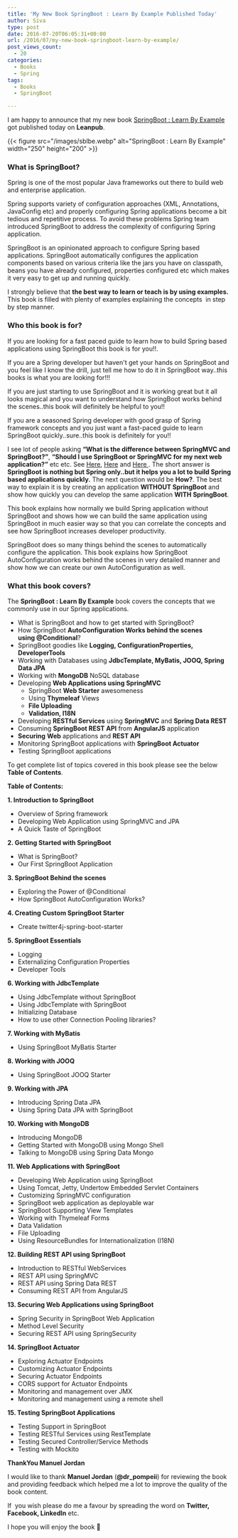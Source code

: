 ```yaml
---
title: 'My New Book SpringBoot : Learn By Example Published Today'
author: Siva
type: post
date: 2016-07-20T06:05:31+00:00
url: /2016/07/my-new-book-springboot-learn-by-example/
post_views_count:
  - 20
categories:
  - Books
  - Spring
tags:
  - Books
  - SpringBoot

---
```

I am happy to announce that my new book [SpringBoot : Learn By Example](https://leanpub.com/springboot-learn-by-example/)  got published today on **Leanpub**.

{{< figure src="/images/sblbe.webp" alt="SpringBoot : Learn By Example"  width="250" height="200" >}}

### What is SpringBoot?

Spring is one of the most popular Java frameworks out there to build web and enterprise application.
  
Spring supports variety of configuration approaches (XML, Annotations, JavaConfig etc) and properly configuring Spring applications become a bit tedious and repetitive process. To avoid these problems Spring team introduced SpringBoot to address the complexity of configuring Spring application.

SpringBoot is an opinionated approach to configure Spring based applications. SpringBoot automatically configures the application components based on various criteria like the jars you have on classpath, beans you have already configured, properties configured etc which makes it very easy to get up and running quickly.

I strongly believe that **the best way to learn or teach is by using examples.** This book is filled with plenty of examples explaining the concepts  in step by step manner.

### Who this book is for?

If you are looking for a fast paced guide to learn how to build Spring based applications using SpringBoot this book is for you!!.

If you are a Spring developer but haven't get your hands on SpringBoot and you feel like I know the drill, just tell me how to do it in SpringBoot way..this books is what you are looking for!!!

If you are just starting to use SpringBoot and it is working great but it all looks magical and you want to understand how SpringBoot works behind the scenes..this book will definitely be helpful to you!!

If you are a seasoned Spring developer with good grasp of Spring framework concepts and you just want a fast-paced guide to learn SpringBoot quickly..sure..this book is definitely for you!!

I see lot of people asking **&#8220;What is the difference between SpringMVC and SpringBoot?&#8221;**, **&#8220;Should I use SpringBoot or SpringMVC for my next web application?&#8221;** etc etc. See <a href="http://stackoverflow.com/questions/29479814/spring-mvc-or-spring-boot" target="_blank">Here</a>, <a href="https://www.quora.com/What-is-the-difference-between-Spring-Boot-and-the-Spring-framework" target="_blank">Here</a> and <a href="https://www.reddit.com/r/java/comments/4mw91b/spring_mvc_vs_spring_boot/" target="_blank">Here </a>. The short answer is **SpringBoot is nothing but Spring only..but it helps you a lot to build Spring based applications quickly.** The next question would be **How?**. The best way to explain it is by creating an application **WITHOUT SpringBoot** and show how quickly you can develop the same application **WITH SpringBoot**.

This book explains how normally we build Spring application without SpringBoot and shows how we can build the same application using SpringBoot in much easier way so that you can correlate the concepts and see how SpringBoot increases developer productivity.

SpringBoot does so many things behind the scenes to automatically configure the application. This book explains how SpringBoot AutoConfiguration works behind the scenes in very detailed manner and show how we can create our own AutoConfiguration as well.

### What this book covers?

The **SpringBoot : Learn By Example** book covers the concepts that we commonly use in our Spring applications.

  * What is SpringBoot and how to get started with SpringBoot?
  * How SpringBoot **AutoConfiguration Works behind the scenes using @Conditional**?
  * SpringBoot goodies like **Logging, ConfigurationProperties, DeveloperTools**
  * Working with Databases using **JdbcTemplate, MyBatis, JOOQ, Spring Data JPA**
  * Working with **MongoDB** NoSQL database
  * Developing **Web Applications using SpringMVC** 
      * SpringBoot **Web Starter** awesomeness
      * Using **Thymeleaf** Views
      * **File Uploading**
      * **Validation, I18N**
  * Developing **RESTful Services** using **SpringMVC** and **Spring Data REST**
  * Consuming **SpringBoot REST API** from **AngularJS** application
  * **Securing** **Web** applications and **REST API**
  * Monitoring SpringBoot applications with **SpringBoot Actuator**
  * Testing SpringBoot applications

To get complete list of topics covered in this book please see the below **Table of Contents**.
  
**Table of Contents:**

**1. Introduction to SpringBoot**

  * Overview of Spring framework
  * Developing Web Application using SpringMVC and JPA
  * A Quick Taste of SpringBoot

**2. Getting Started with SpringBoot**

  * What is SpringBoot?
  * Our First SpringBoot Application

**3. SpringBoot Behind the scenes**

  * Exploring the Power of @Conditional
  * How SpringBoot AutoConfiguration Works?

**4. Creating Custom SpringBoot Starter**

  * Create twitter4j-spring-boot-starter

**5. SpringBoot Essentials**

  * Logging
  * Externalizing Configuration Properties
  * Developer Tools

**6. Working with JdbcTemplate**

  * Using JdbcTemplate without SpringBoot
  * Using JdbcTemplate with SpringBoot
  * Initializing Database
  * How to use other Connection Pooling libraries?

**7. Working with MyBatis**

  * Using SpringBoot MyBatis Starter

**8. Working with JOOQ**

  * Using SpringBoot JOOQ Starter

**9. Working with JPA**

  * Introducing Spring Data JPA
  * Using Spring Data JPA with SpringBoot

**10. Working with MongoDB**

  * Introducing MongoDB
  * Getting Started with MongoDB using Mongo Shell
  * Talking to MongoDB using Spring Data Mongo

**11. Web Applications with SpringBoot**

  * Developing Web Application using SpringBoot
  * Using Tomcat, Jetty, Undertow Embedded Servlet Containers
  * Customizing SpringMVC configuration
  * SpringBoot web application as deployable war
  * SpringBoot Supporting View Templates
  * Working with Thymeleaf Forms
  * Data Validation
  * File Uploading
  * Using ResourceBundles for Internationalization (I18N)

**12. Building REST API using SpringBoot**

  * Introduction to RESTful WebServices
  * REST API using SpringMVC
  * REST API using Spring Data REST
  * Consuming REST API from AngularJS

**13. Securing Web Applications using SpringBoot**

  * Spring Security in SpringBoot Web Application
  * Method Level Security
  * Securing REST API using SpringSecurity

**14. SpringBoot Actuator**

  * Exploring Actuator Endpoints
  * Customizing Actuator Endpoints
  * Securing Actuator Endpoints
  * CORS support for Actuator Endpoints
  * Monitoring and management over JMX
  * Monitoring and management using a remote shell

**15. Testing SpringBoot Applications**

  * Testing Support in SpringBoot
  * Testing RESTful Services using RestTemplate
  * Testing Secured Controller/Service Methods
  * Testing with Mockito

**ThankYou Manuel Jordan**

I would like to thank **Manuel Jordan** (**@dr_pompeii**) for reviewing the book and providing feedback which helped me a lot to improve the quality of the book content.

If  you wish please do me a favour by spreading the word on **Twitter, Facebook, LinkedIn** etc.
  
I hope you will enjoy the book 🙂
